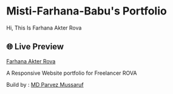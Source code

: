 # Misti-Farhana-Babu's Portfolio

Hi,
This Is Farhana Akter Rova


## 🌐 Live Preview
[Farhana Akter Rova](https://farhanaakterrova.github.io/Farhana-Akter-Rova/)

A Responsive Website portfolio for Freelancer ROVA


Build by : [MD Parvez Mussaruf](https://mdparvezmussaruf.github.io/myPortfolio/)
